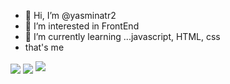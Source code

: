 - 👋 Hi, I’m @yasminatr2
- 👀 I’m interested in  FrontEnd
- 🌱 I’m currently learning ...javascript, HTML, css
- that's me


  
<img align="center" src="https://github-readme-stats.vercel.app/api/top-langs/?username=yasminatr2&layout=compact&bg_color=0,73FA79,73FDFF,7A81FF&theme=graywhite&langs_count=10&exclude_repo=kasweb ,supremeFolio"> 
<img align="center" src="https://github-readme-stats.vercel.app/api?username=yasminatr2&count_private=true&show_icons=trueline_height=21&bg_color=0,EC6C6C,FFD479,FFFC79,73FA79&theme=graywhite">	

<img src="https://metrics.lecoq.io/yasminatr2template=classic&achievements=1&achievements.threshold=C&achievements.secrets=true&achievements.display=compact&achievements.limit=0&config.timezone=brasil%2FDhaka">

